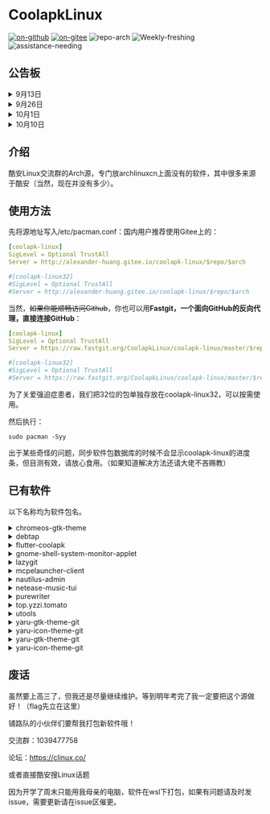 # CoolapkLinux

[![on-github](https://img.shields.io/badge/ON-GitHub-blue "on-github")](https://github.com/CoolapkLinux/coolapk-linux) [![on-gitee](https://img.shields.io/badge/ON-Gitee-orange "on-gitee")](https://gitee.com/alexander-huang/coolapk-linux)    ![repo-arch](https://img.shields.io/badge/repo-Arch%20Linux-9cf)
![Weekly-freshing](https://img.shields.io/badge/Weekly-freshing-brightgreen) ![assistance-needing](https://img.shields.io/badge/Assistance-needing-inactive) 

## 公告板

<details>
<summary>9月13日</summary>

由于本人疏忽导致昨天更新的purewriter权限异常且无图标，已重新打包，但仍然无法启动，日志显示“qt.qpa.xcb: QXcbConnection: XCB error: 3 (BadWindow), sequence: 38800, resource id: 85983243, major code: 18 (ChangeProperty), minor code: 0“，不知道是否为我的运行环境的问题。     

我把0.2.2版本重新打包为purewriter-old，最新版仍为purewriter，望轻拍orz    

</details>

<details>
<summary>9月26日</summary>

已修复mcpelauncher安装时提示corrupt packages的问题。

</details>

<details>
<summary>10月1日</summary>

因gitee下载功能异常，仓库会无法正常下载软件包（

</details>

<details>
<summary>10月10日</summary>
感谢@theinterestingsoul大佬的帮助，gitee下载问题已解决，请注意修改pacman.conf。

</details>

## 介绍

酷安Linux交流群的Arch源，专门放archlinuxcn上面没有的软件，其中很多来源于酷安（当然，现在并没有多少）。

## 使用方法

先将源地址写入/etc/pacman.conf：国内用户推荐使用Gitee上的：

```yaml
[coolapk-linux]
SigLevel = Optional TrustAll
Server = http://alexander-huang.gitee.io/coolapk-linux/$repo/$arch

#[coolapk-linux32]
#SigLevel = Optional TrustAll
#Server = http://alexander-huang.gitee.io/coolapk-linux/$repo/$arch
```
当然，~~如果你能顺畅访问Github~~，你也可以用**Fastgit，一个面向GitHub的反向代理，直接连接GitHub**：

```yaml
[coolapk-linux]
SigLevel = Optional TrustAll
Server = https://raw.fastgit.org/CoolapkLinux/coolapk-linux/master/$repo/$arch

#[coolapk-linux32]
#SigLevel = Optional TrustAll
#Server = https://raw.fastgit.org/CoolapkLinux/coolapk-linux/master/$repo/$arch
```

为了关爱强迫症患者，我们把32位的包单独存放在coolapk-linux32，可以按需使用。

然后执行：

```shell
sudo pacman -Syy
```

出于某些奇怪的问题，同步软件包数据库的时候不会显示coolapk-linux的进度条，但目测有效，请放心食用。（如果知道解决方法还请大佬不吝赐教）

## 已有软件

以下名称均为软件包名。

<details>
<summary>chromeos-gtk-theme</summary>

[@vinceluice](https://github.com/vinceliuice)写的仿chromeos gtk主题。

Github：https://github.com/vinceliuice/ChromeOS-theme

</details>

<details>
<summary>debtap</summary>

将deb包转为arch的pkg.tar.zst，虽然我还是更喜欢用dpkg重新打包

建议安装后编辑/usr/bin/debtap，修改如下内容，将源换为ustc以提升debtap -u速率：

```
#替换：http://ftp.debian.org/debian/dists 
https://mirrors.ustc.edu.cn/debian/dists 
#替换：http://archive.ubuntu.com/ubuntu/dists 
https://mirrors.ustc.edu.cn/ubuntu/dists/
```

</details>

<details>
<summary>flutter-coolapk</summary>

大佬写的酷安flutter版，现由[@xkeyc](https://github.com/xkeyC)大佬维护，虽然功能有些残缺，但是日常刷刷酷安还是可以的。    

Github：https://github.com/Cyenoch/Flutter-Coolapk 				

Github新地址：https://github.com/clinux-co/coolapk_flutter    

</details>

<details>
<summary>gnome-shell-system-monitor-applet</summary>

gnome插件，用以监控系统状态。

Github：https://github.com/paradoxxxzero/gnome-shell-system-monitor-applet

</details>

<details>
<summary>lazygit</summary>


给像我这种连git stage和git commit都嫌麻烦的懒人用的git客户端。

Github：https://github.com/jesseduffield/lazygit

</details>

<details>
<summary>mcpelauncher-client</summary>

用来在Linux上运行Minecraft基岩版，通过在Linux上补全bionic有关库的方式运行android版mc。自测性能比Java版强些，但需要找到对应版本的apk（我只能说在某个群里有），而且必须是x86（或者如果你在Play上买了可以登录Google账户来获取）。    

mcpelauncher-client是i386架构，需要打开`[multilib]`并添加`[coolapk-linux32]`。

Github：https://github.com/minecraft-linux/mcpelauncher-manifest

Wiki：https://mcpelauncher.readthedocs.io/en/latest/getting_started.html

现在还算活跃更新的一个fork：https://github.com/ChristopherHX/linux-packaging-scripts/

以后可能会考虑使用后者继续更新。

</details>

<details>
<summary>nautilus-admin</summary>

一个缺了就很难受的nautilus插件，提供右键以管理员身份打开文件。

Github：https://github.com/brunonova/nautilus-admin

</details>

<details>
<summary>netease-music-tui</summary>


另一个网抑云的tui客户端，相比iease-music有很多可圈可点的地方。使用前要先编辑~/.config/netease-music-tui/Settings.toml填入帐号密码，如果没有可以新建。

Github：https://github.com/betta-cyber/netease-music-tui

</details>

<details>
<summary>purewriter</summary>

没错就是纯纯写作！由[@drakeet](https://github.com/PureWriter)大佬编写，[@Liaronce](https://github.com/LiarOnce)大佬编译。需要购买纯纯写作会员才能食用。目前可能有一些功能上的问题。         

Github：https://github.com/PureWriter/desktop             

编译后的版本：https://purewriter.liaronce.com/#/    

</details>

<details>
<summary>top.yzzi.tomato</summary>

[@uzYzzi](https://github.com/uiYzzi)大佬写的简约番茄钟，配合deepinv20桌面食用最佳，gnome和kde在标题栏显示上也许有点点问题。。提醒一下，从terminal启动这个应用直接输入one-tomato。     

Github：https://github.com/uiYzzi/one-tomato      

</details>

<details>
<summary>utools</summary>

你的生产力工具集。

官网：https://u.tools/

AUR：https://aur.archlinux.org/packages/utools/

</details>

<details>
<summary>yaru-gtk-theme-git</summary>

yaru的gtk主题，带有二十多种颜色꒰⑅•ᴗ•⑅꒱

Github：https://github.com/Jannomag/Yaru-Colors

</details>

<details>
<summary>yaru-icon-theme-git</summary>
yaru的图标主题，和上面的gtk主题配套食用。

Github：https://github.com/Jannomag/Yaru-Colors
</details>

<details>
<summary>yaru-gtk-theme-git</summary>

ubuntu默认的yaru主题，颜色多样。

Github：https://github.com/Jannomag/Yaru-Colors

</details>

<details>
<summary>yaru-icon-theme-git</summary>

与以上主题配套的图标主题。

</details>

## 废话

虽然要上高三了，但我还是尽量继续维护。等到明年考完了我一定要把这个源做好！（flag先立在这里）

铺路队的小伙伴们要帮我打包新软件哦！



交流群：1039477758

论坛：https://clinux.co/

或者直接酷安搜Linux话题

因为开学了周末只能用我母亲的电脑，软件在wsl下打包，如果有问题请及时发issue，需要更新请在issue区催更。

